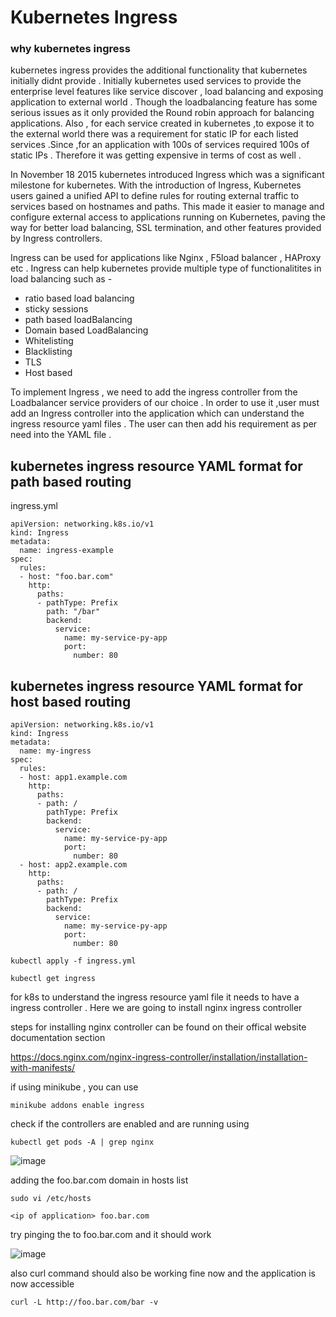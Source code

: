 # Kubernetes Ingress

### why kubernetes ingress

kubernetes ingress provides the additional functionality that kubernetes initially didnt provide . Initially kubernetes used services to provide the enterprise level features like service discover , load balancing and exposing application to external world . Though the loadbalancing feature has some serious issues as it only provided the Round robin approach for balancing applications. Also , for each service created in kubernetes ,to expose it to the external world there was a requirement for static IP for each listed services .Since ,for an application with 100s of services required 100s of static IPs . Therefore it was getting expensive in terms of cost as well . 

In November 18 2015  kubernetes introduced Ingress which was a significant milestone for kubernetes. With the introduction of Ingress, Kubernetes users gained a unified API to define rules for routing external traffic to services based on hostnames and paths. This made it easier to manage and configure external access to applications running on Kubernetes, paving the way for better load balancing, SSL termination, and other features provided by Ingress controllers. 

Ingress can be used for applications like Nginx , F5load balancer , HAProxy etc . Ingress can help kubernetes provide multiple type of functionalitites in load balancing such as -

- ratio based load balancing
- sticky sessions
- path based loadBalancing
- Domain based LoadBalancing
- Whitelisting
- Blacklisting
- TLS
- Host based 

To implement Ingress , we need to add the ingress controller from the Loadbalancer service providers of our choice . In order to use it ,user must add an Ingress controller into the application which can understand the ingress resource yaml files . The user can then add his requirement as per need into the YAML file .


## kubernetes ingress resource YAML format for path based routing

ingress.yml
```
apiVersion: networking.k8s.io/v1
kind: Ingress
metadata:
  name: ingress-example
spec:
  rules:
  - host: "foo.bar.com"
    http:
      paths:
      - pathType: Prefix
        path: "/bar"
        backend:
          service:
            name: my-service-py-app
            port:
              number: 80

```

## kubernetes ingress resource YAML format for host based routing

```
apiVersion: networking.k8s.io/v1
kind: Ingress
metadata:
  name: my-ingress
spec:
  rules:
  - host: app1.example.com
    http:
      paths:
      - path: /
        pathType: Prefix
        backend:
          service:
            name: my-service-py-app
            port:
              number: 80
  - host: app2.example.com
    http:
      paths:
      - path: /
        pathType: Prefix
        backend:
          service:
            name: my-service-py-app
            port:
              number: 80

```


```
kubectl apply -f ingress.yml
```
```
kubectl get ingress
```

for k8s to understand the ingress resource yaml file it needs to have a ingress controller . Here we are going to install nginx ingress controller 

steps for installing nginx controller can be found on their offical website documentation section

https://docs.nginx.com/nginx-ingress-controller/installation/installation-with-manifests/


if using minikube , you can use 
```
minikube addons enable ingress
```
check if the controllers are enabled and are running using

```
kubectl get pods -A | grep nginx
```

![image](https://github.com/yo-404/Kubernetes/assets/100558220/c68033a4-2bcc-44c4-92a8-ba41401e82b2)


adding the foo.bar.com domain in hosts list 
```
sudo vi /etc/hosts
```        
```
<ip of application> foo.bar.com
```
try pinging the to foo.bar.com and it should work 

![image](https://github.com/yo-404/Kubernetes/assets/100558220/ab90931b-d053-49af-88ed-36f570f56516)



also curl command should also be working fine now and the application is now accessible

```
curl -L http://foo.bar.com/bar -v
```





